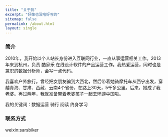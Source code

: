 ```yaml
---
title: "关于我"
excerpt: "好像也没啥好写的"
sitemap: false
permalink: /about.html
layout: single
---
```

### 简介
2010年，我开始以个人站长身份进入互联网行业，一直从事运营相关工作。2013年来到杭州，负责 酷家乐 在线设计软件的产品运营工作。我热爱运营，同时也是兼职的数据分析师，会写一点代码。

我喜欢户外旅行。曾经把女朋友骗到大西北，然后带着她骑摩托车从西宁出发，穿越青海、甘肃、西藏、云南4个省份，在路上30天，5千多公里。后来，她成了我老婆。再过两年，我就准备带着老婆孩子一起去环游中国啦。

我的关键词：数据运营  骑行  阅读  终身学习

### 联系方式
weixin:sarsbiker
